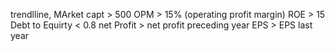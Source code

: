 trendlline,
MArket capt > 500
OPM > 15% (operating profit margin)
ROE > 15 
Debt to Equirty < 0.8
net Profit > net profit preceding year
EPS > EPS last year
